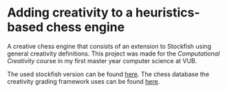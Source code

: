 # Adding creativity to a heuristics-based chess engine
A creative chess engine that consists of an extension to Stockfish using general creativity definitions. This project was made for the _Computational Creativity_ course in my first master year computer science at VUB.

The used stockfish version can be found [here](https://github.com/official-stockfish/Stockfish).
The chess database the creativity grading framework uses can be found [here](https://www.chessdb.cn/cloudbookc_api_en.html).
